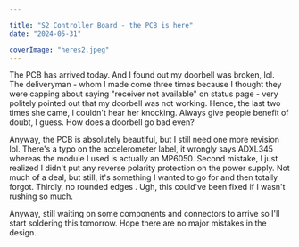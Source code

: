```yaml
---

title: "S2 Controller Board - the PCB is here"
date: "2024-05-31"

coverImage: "heres2.jpeg"
---
```

<!--more-->

The PCB has arrived today. And I found out my doorbell was broken, lol. The deliveryman - whom I made come three times because I thought they were capping about saying "receiver not available" on status page - very politely pointed out that my doorbell was not working. Hence, the last two times she came, I couldn't hear her knocking. 
Always give people benefit of doubt, I guess. How does a doorbell go bad even? 

Anyway, the PCB is absolutely beautiful, but I still need one more revision lol. There's a typo on the accelerometer label, it wrongly says ADXL345 whereas the module I used is actually an MP6050. Second mistake, I just realized I didn't put any reverse polarity protection on the power supply. Not much of a deal, but still, it's something I wanted to go for and then totally forgot. Thirdly, no rounded edges . Ugh, this could've been fixed if I wasn't rushing so much. 

Anyway, still waiting on some components and connectors to arrive so I'll start soldering this tomorrow. Hope there are no major mistakes in the design. 
